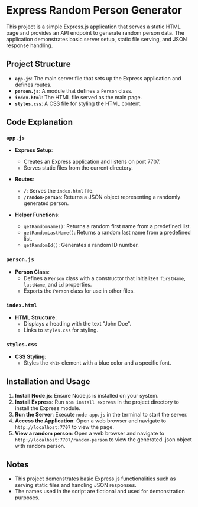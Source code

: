 # Express Random Person Generator

This project is a simple Express.js application that serves a static HTML page and provides an API endpoint to generate random person data. The application demonstrates basic server setup, static file serving, and JSON response handling.

## Project Structure

- **`app.js`**: The main server file that sets up the Express application and defines routes.
- **`person.js`**: A module that defines a `Person` class.
- **`index.html`**: The HTML file served as the main page.
- **`styles.css`**: A CSS file for styling the HTML content.

## Code Explanation

### `app.js`

- **Express Setup**:
  - Creates an Express application and listens on port 7707.
  - Serves static files from the current directory.

- **Routes**:
  - **`/`**: Serves the `index.html` file.
  - **`/random-person`**: Returns a JSON object representing a randomly generated person.

- **Helper Functions**:
  - `getRandomName()`: Returns a random first name from a predefined list.
  - `getRandomLastName()`: Returns a random last name from a predefined list.
  - `getRandomId()`: Generates a random ID number.

### `person.js`

- **Person Class**:
  - Defines a `Person` class with a constructor that initializes `firstName`, `lastName`, and `id` properties.
  - Exports the `Person` class for use in other files.

### `index.html`

- **HTML Structure**:
  - Displays a heading with the text "John Doe".
  - Links to `styles.css` for styling.

### `styles.css`

- **CSS Styling**:
  - Styles the `<h1>` element with a blue color and a specific font.

## Installation and Usage

1. **Install Node.js**: Ensure Node.js is installed on your system.
2. **Install Express**: Run `npm install express` in the project directory to install the Express module.
3. **Run the Server**: Execute `node app.js` in the terminal to start the server.
4. **Access the Application**: Open a web browser and navigate to `http://localhost:7707` to view the page.
5. **View a random person**: Open a web browser and navigate to `http://localhost:7707/random-person` to view the generated .json object with random person.


## Notes

- This project demonstrates basic Express.js functionalities such as serving static files and handling JSON responses.
- The names used in the script are fictional and used for demonstration purposes.

